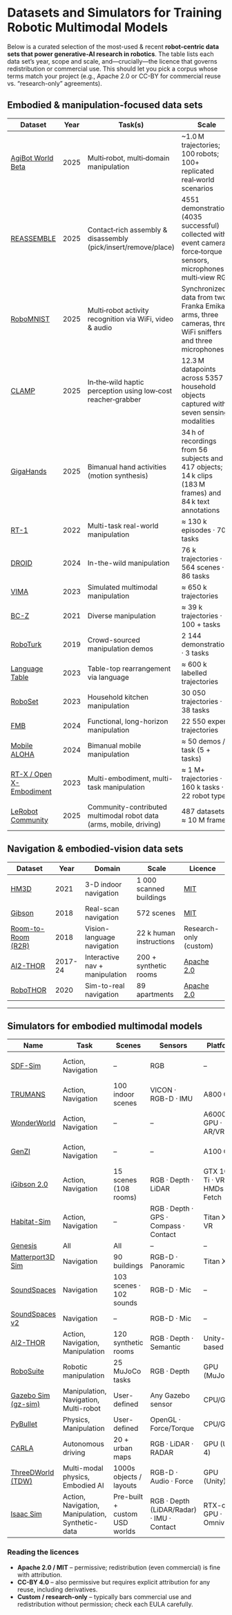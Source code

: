# Datasets and Simulators for Training Robotic Multimodal Models


Below is a curated selection of the most-used & recent **robot-centric data sets that power generative-AI research in robotics**.  The table lists each data set’s year, scope and scale, and—crucially—the licence that governs redistribution or commercial use.  This should let you pick a corpus whose terms match your project (e.g., Apache 2.0 or CC-BY for commercial reuse vs. “research-only” agreements).

## Embodied & manipulation-focused data sets

| Dataset | Year | Task(s) | Scale | Licence |
| --- | --- | --- | --- | --- |
| <a href="https://huggingface.co/datasets/agibot-world/AgiBotWorld-Beta"> AgiBot World Beta </a>   | 2025 | Multi‑robot, multi‑domain manipulation   | \~1.0 M trajectories; 100 robots; 100+ replicated real‑world scenarios       | CC‑BY‑NC‑SA 4.0|
| <a href="https://tuwien-asl.github.io/REASSEMBLE_page/"> REASSEMBLE </a> | 2025 | Contact‑rich assembly & disassembly (pick/insert/remove/place)  | 4551 demonstrations (4035 successful) collected with event cameras, force‑torque sensors, microphones & multi‑view RGB   | CC‑BY 4.0 |
| <A href="https://github.com/SiamiLab/RoboMNIST"> RoboMNIST </a> | 2025 | Multi‑robot activity recognition via WiFi, video & audio  | Synchronized data from two Franka Emika arms, three cameras, three WiFi sniffers and three microphones  | CC‑BY 4.0 |
| <a href="https://arxiv.org/abs/2505.21495"> CLAMP </a> | 2025 | In‑the‑wild haptic perception using low‑cost reacher‑grabber   | 12.3 M datapoints across 5357 household objects captured with seven sensing modalities   | CC‑BY 4.0 |
| <a href="https://ivl.cs.brown.edu/research/gigahands.html"> GigaHands </a>  | 2025 | Bimanual hand activities (motion synthesis)   | 34 h of recordings from 56 subjects and 417 objects; 14 k clips (183 M frames) and 84 k text annotations | Not yet specified |
| <a href="https://robotics-transformer1.github.io/" target="_blank" rel="noopener noreferrer">RT-1</a> | 2022 | Multi-task real-world manipulation | ≈ 130 k episodes · 700 tasks | <a href="https://github.com/google-research/robotics_transformer/blob/main/LICENSE" target="_blank" rel="noopener noreferrer">Apache 2.0</a> |
| <a href="https://droid-dataset.github.io/" target="_blank" rel="noopener noreferrer">DROID</a> | 2024 | In-the-wild manipulation | 76 k trajectories · 564 scenes · 86 tasks | <a href="https://github.com/droid-dataset/droid_policy_learning/blob/master/LICENSE" target="_blank" rel="noopener noreferrer">MIT</a> |
| <a href="https://vimalabs.github.io/" target="_blank" rel="noopener noreferrer">VIMA</a> | 2023 | Simulated multimodal manipulation | ≈ 650 k trajectories | <a href="https://huggingface.co/datasets/VIMA/VIMA-Data" target="_blank" rel="noopener noreferrer">CC-BY 4.0</a> |
| <a href="https://sites.google.com/view/bc-z/home" target="_blank" rel="noopener noreferrer">BC-Z</a> | 2021 | Diverse manipulation | ≈ 39 k trajectories · 100 + tasks | <a href="https://www.kaggle.com/datasets/google/bc-z-robot" target="_blank" rel="noopener noreferrer">CC-BY 4.0</a> |
| <a href="https://roboturk.stanford.edu/" target="_blank" rel="noopener noreferrer">RoboTurk</a> | 2019 | Crowd-sourced manipulation demos | 2 144 demonstrations · 3 tasks | <a href="https://github.com/RoboTurk-Platform/roboturk_real_dataset/blob/master/LICENSE" target="_blank" rel="noopener noreferrer">MIT</a> |
| <a href="https://github.com/google-research/language-table" target="_blank" rel="noopener noreferrer">Language Table</a> | 2023 | Table-top rearrangement via language | ≈ 600 k labelled trajectories | <a href="https://github.com/google-research/language-table/blob/main/LICENSE" target="_blank" rel="noopener noreferrer">Apache 2.0</a> |
| <a href="https://robopen.github.io/roboset/" target="_blank" rel="noopener noreferrer">RoboSet</a> | 2023 | Household kitchen manipulation | 30 050 trajectories · 38 tasks | <a href="https://github.com/robopen/roboagent/blob/main/LICENSE" target="_blank" rel="noopener noreferrer">MIT</a> |
| <a href="https://functional-manipulation-benchmark.github.io/" target="_blank" rel="noopener noreferrer">FMB</a> | 2024 | Functional, long-horizon manipulation | 22 550 expert trajectories | <a href="https://functional-manipulation-benchmark.github.io/" target="_blank" rel="noopener noreferrer">CC-BY 4.0</a> |
| <a href="https://mobile-aloha.github.io/" target="_blank" rel="noopener noreferrer">Mobile ALOHA</a> | 2024 | Bimanual mobile manipulation | ≈ 50 demos / task (5 + tasks) | <a href="https://github.com/MarkFzp/mobile-aloha/blob/main/LICENSE" target="_blank" rel="noopener noreferrer">MIT</a> |
| <a href="https://robotics-transformer-x.github.io/" target="_blank" rel="noopener noreferrer">RT-X / Open X-Embodiment</a> | 2023 | Multi-embodiment, multi-task manipulation | ≈ 1 M+ trajectories · 160 k tasks · 22 robot types | <a href="https://github.com/google-deepmind/open_x_embodiment/blob/main/LICENSE" target="_blank" rel="noopener noreferrer">Apache 2.0</a> |
| <a href="https://huggingface.co/blog/lerobot-datasets" target="_blank" rel="noopener noreferrer">LeRobot Community</a> | 2025 | Community-contributed multimodal robot data (arms, mobile, driving) | 487 datasets · ≈ 10 M frames | Varied (mostly Apache 2.0) |


## Navigation & embodied-vision data sets

| Dataset | Year | Domain | Scale | Licence |
| --- | --- | --- | --- | --- |
| <a href="https://aihabitat.org/datasets/hm3d/" target="_blank" rel="noopener noreferrer">HM3D</a> | 2021 | 3-D indoor navigation | 1 000 scanned buildings | <a href="https://github.com/facebookresearch/habitat-matterport3d-dataset/blob/main/LICENSE" target="_blank" rel="noopener noreferrer">MIT</a> |
| <a href="https://gibsonenv.stanford.edu/" target="_blank" rel="noopener noreferrer">Gibson</a> | 2018 | Real-scan navigation | 572 scenes | <a href="https://github.com/StanfordVL/GibsonEnv/blob/master/LICENSE" target="_blank" rel="noopener noreferrer">MIT</a> |
| <a href="https://bringmeaspoon.org/" target="_blank" rel="noopener noreferrer">Room-to-Room (R2R)</a> | 2018 | Vision-language navigation | 22 k human instructions | Research-only (custom) |
| <a href="https://ai2thor.allenai.org/" target="_blank" rel="noopener noreferrer">AI2-THOR</a> | 2017-24 | Interactive nav + manipulation | 200 + synthetic rooms | <a href="https://github.com/allenai/ai2thor/blob/main/LICENSE" target="_blank" rel="noopener noreferrer">Apache 2.0</a> |
| <a href="https://ai2thor.allenai.org/robothor" target="_blank" rel="noopener noreferrer">RoboTHOR</a> | 2020 | Sim-to-real navigation | 89 apartments | <a href="https://github.com/allenai/ai2thor/blob/main/LICENSE" target="_blank" rel="noopener noreferrer">Apache 2.0</a> |

---

## Simulators for embodied multimodal models

| Name | Task | Scenes | Sensors | Platform | Year | Licence |
| --- | --- | --- | --- | --- | --- | --- |
| <a href="https://arxiv.org/abs/2405.14045" target="_blank" rel="noopener noreferrer">SDF-Sim</a> | Action, Navigation | – | RGB | – | 2024 | TBD — no public repo yet |
| <a href="https://arxiv.org/abs/2403.08629" target="_blank" rel="noopener noreferrer">TRUMANS</a> | Action, Navigation | 100 indoor scenes | VICON · RGB-D · IMU | A800 GPU | 2024 | <a href="https://github.com/cornellsml/truman/blob/master/LICENSE" target="_blank" rel="noopener noreferrer">MIT</a> |
| <a href="https://github.com/KovenYu/WonderWorld" target="_blank" rel="noopener noreferrer">WonderWorld</a> | Action, Navigation | – | – | A6000 GPU · AR/VR | 2024 | TBD — licence not yet posted |
| <a href="https://craigleili.github.io/projects/genzi/" target="_blank" rel="noopener noreferrer">GenZI</a> | Action, Navigation | – | – | A100 GPU | 2024 | TBD — code forthcoming |
| <a href="http://svl.stanford.edu/igibson/" target="_blank" rel="noopener noreferrer">iGibson 2.0</a> | Action, Navigation | 15 scenes (108 rooms) | RGB · Depth · LiDAR | GTX 1080 Ti · VR HMDs · Fetch | 2021 | <a href="https://github.com/StanfordVL/iGibson/blob/master/LICENSE" target="_blank" rel="noopener noreferrer">MIT</a> |
| <a href="https://github.com/facebookresearch/habitat-sim" target="_blank" rel="noopener noreferrer">Habitat-Sim</a> | Action, Navigation | – | RGB · Depth · GPS · Compass · Contact | Titan Xp · VR | 2019 | <a href="https://github.com/facebookresearch/habitat-sim/blob/main/LICENSE" target="_blank" rel="noopener noreferrer">MIT</a> |
| <a href="https://github.com/Genesis-Embodied-AI/Genesis" target="_blank" rel="noopener noreferrer">Genesis</a> | All | All | – | – | 2024 | <a href="https://github.com/Genesis-Embodied-AI/Genesis/blob/main/LICENSE" target="_blank" rel="noopener noreferrer">Apache 2.0</a> |
| <a href="https://github.com/peteanderson80/Matterport3DSimulator" target="_blank" rel="noopener noreferrer">Matterport3D Sim</a> | Navigation | 90 buildings | RGB-D · Panoramic | Titan Xp | 2017 | <a href="https://github.com/peteanderson80/Matterport3DSimulator/blob/master/LICENSE" target="_blank" rel="noopener noreferrer">MIT</a> |
| <a href="https://soundspaces.org/" target="_blank" rel="noopener noreferrer">SoundSpaces</a> | Navigation | 103 scenes · 102 sounds | RGB-D · Mic | – | 2020 | <a href="https://github.com/facebookresearch/soundspaces-challenge/blob/main/LICENSE" target="_blank" rel="noopener noreferrer">MIT</a> |
| <a href="https://github.com/facebookresearch/sound-spaces" target="_blank" rel="noopener noreferrer">SoundSpaces v2</a> | Navigation | – | RGB-D · Mic | – | 2022 | MIT (same repo) |
| <a href="https://ai2thor.allenai.org/" target="_blank" rel="noopener noreferrer">AI2-THOR</a> | Action, Navigation, Manipulation | 120 synthetic rooms | RGB · Depth · Semantic | Unity-based | 2017 | <a href="https://github.com/allenai/ai2thor/blob/main/LICENSE" target="_blank" rel="noopener noreferrer">Apache 2.0</a> |
| <a href="https://github.com/ARISE-Initiative/robosuite" target="_blank" rel="noopener noreferrer">RoboSuite</a> | Robotic manipulation | 25 MuJoCo tasks | RGB · Depth | GPU (MuJoCo) | 2020 | <a href="https://github.com/ARISE-Initiative/robosuite/blob/master/LICENSE" target="_blank" rel="noopener noreferrer">Apache 2.0</a> |
| <a href="https://gazebosim.org/libs/sim/" target="_blank" rel="noopener noreferrer">Gazebo Sim (gz-sim)</a> | Manipulation, Navigation, Multi-robot | User-defined | Any Gazebo sensor | CPU/GPU | 2023 | <a href="https://github.com/gazebosim/gz-sim/blob/gz-sim9/LICENSE" target="_blank" rel="noopener noreferrer">Apache 2.0</a> |
| <a href="https://pybullet.org/" target="_blank" rel="noopener noreferrer">PyBullet</a> | Physics, Manipulation | User-defined | OpenGL · Force/Torque | CPU/GPU | 2017 | <a href="https://github.com/bulletphysics/bullet3/blob/master/LICENSE.txt" target="_blank" rel="noopener noreferrer">zlib/libpng</a> |
| <a href="https://carla.org/" target="_blank" rel="noopener noreferrer">CARLA</a> | Autonomous driving | 20 + urban maps | RGB · LiDAR · RADAR | GPU (UE 4) | 2017 | <a href="https://github.com/carla-simulator/carla/blob/master/LICENSE" target="_blank" rel="noopener noreferrer">MIT</a> |
| <a href="https://github.com/threedworld-mit/tdw" target="_blank" rel="noopener noreferrer">ThreeDWorld (TDW)</a> | Multi-modal physics, Embodied AI | 1000s objects / layouts | RGB-D · Audio · Force | GPU (Unity) | 2021 | <a href="https://github.com/threedworld-mit/tdw/blob/master/LICENSE.txt" target="_blank" rel="noopener noreferrer">BSD-2-Clause</a> |
| <a href="https://developer.nvidia.com/isaac/sim" target="_blank" rel="noopener noreferrer">Isaac Sim</a> | Action, Navigation, Manipulation, Synthetic-data | Pre-built + custom USD worlds | RGB · Depth (LiDAR/Radar) · IMU · Contact | RTX-class GPU · Omniverse | 2021 | <a href="https://docs.omniverse.nvidia.com/isaacsim/latest/common/NVIDIA_Omniverse_License_Agreement.html" target="_blank" rel="noopener noreferrer">NVIDIA Omniverse EULA</a> |

### Reading the licences

* **Apache 2.0 / MIT** – permissive; redistribution (even commercial) is fine with attribution.
* **CC-BY 4.0** – also permissive but requires explicit attribution for any reuse, including derivatives.
* **Custom / research-only** – typically bars commercial use and redistribution without permission; check each EULA carefully.
